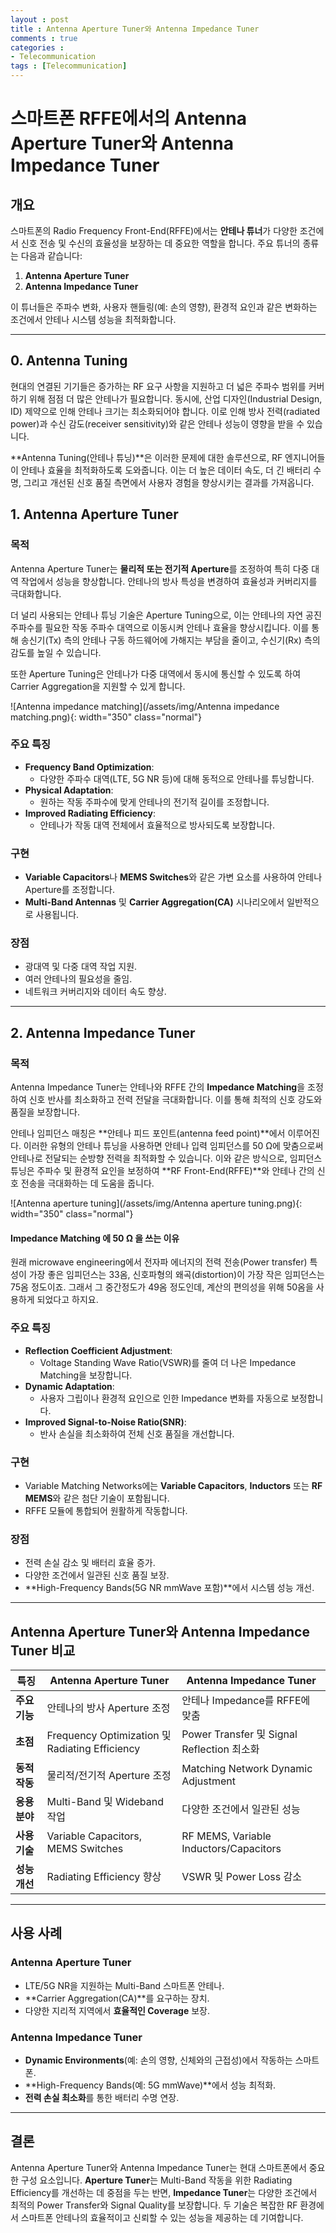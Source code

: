 ```yaml
---
layout : post
title : Antenna Aperture Tuner와 Antenna Impedance Tuner
comments : true
categories : 
- Telecommunication
tags : [Telecommunication]
---
```



# 스마트폰 RFFE에서의 Antenna Aperture Tuner와 Antenna Impedance Tuner

## 개요
스마트폰의 Radio Frequency Front-End(RFFE)에서는 **안테나 튜너**가 다양한 조건에서 신호 전송 및 수신의 효율성을 보장하는 데 중요한 역할을 합니다. 주요 튜너의 종류는 다음과 같습니다:

1. **Antenna Aperture Tuner**
2. **Antenna Impedance Tuner**

이 튜너들은 주파수 변화, 사용자 핸들링(예: 손의 영향), 환경적 요인과 같은 변화하는 조건에서 안테나 시스템 성능을 최적화합니다.

---
## 0. Antenna Tuning

현대의 연결된 기기들은 증가하는 RF 요구 사항을 지원하고 더 넓은 주파수 범위를 커버하기 위해 점점 더 많은 안테나가 필요합니다. 동시에, 산업 디자인(Industrial Design, ID) 제약으로 인해 안테나 크기는 최소화되어야 합니다. 이로 인해 방사 전력(radiated power)과 수신 감도(receiver sensitivity)와 같은 안테나 성능이 영향을 받을 수 있습니다.

**Antenna Tuning(안테나 튜닝)**은 이러한 문제에 대한 솔루션으로, RF 엔지니어들이 안테나 효율을 최적화하도록 도와줍니다. 이는 더 높은 데이터 속도, 더 긴 배터리 수명, 그리고 개선된 신호 품질 측면에서 사용자 경험을 향상시키는 결과를 가져옵니다.



## 1. Antenna Aperture Tuner

### **목적**
Antenna Aperture Tuner는 **물리적 또는 전기적 Aperture**를 조정하여 특히 다중 대역 작업에서 성능을 향상합니다. 안테나의 방사 특성을 변경하여 효율성과 커버리지를 극대화합니다.

더 널리 사용되는 안테나 튜닝 기술은 Aperture Tuning으로, 이는 안테나의 자연 공진 주파수를 필요한 작동 주파수 대역으로 이동시켜 안테나 효율을 향상시킵니다. 이를 통해 송신기(Tx) 측의 안테나 구동 하드웨어에 가해지는 부담을 줄이고, 수신기(Rx) 측의 감도를 높일 수 있습니다.

또한 Aperture Tuning은 안테나가 다중 대역에서 동시에 통신할 수 있도록 하여 Carrier Aggregation을 지원할 수 있게 합니다.


![Antenna impedance matching](/assets/img/Antenna impedance matching.png){: width="350" class="normal"}



### **주요 특징**
- **Frequency Band Optimization**:
  - 다양한 주파수 대역(LTE, 5G NR 등)에 대해 동적으로 안테나를 튜닝합니다.
- **Physical Adaptation**:
  - 원하는 작동 주파수에 맞게 안테나의 전기적 길이를 조정합니다.
- **Improved Radiating Efficiency**:
  - 안테나가 작동 대역 전체에서 효율적으로 방사되도록 보장합니다.

### **구현**
- **Variable Capacitors**나 **MEMS Switches**와 같은 가변 요소를 사용하여 안테나 Aperture를 조정합니다.
- **Multi-Band Antennas** 및 **Carrier Aggregation(CA)** 시나리오에서 일반적으로 사용됩니다.

### **장점**
- 광대역 및 다중 대역 작업 지원.
- 여러 안테나의 필요성을 줄임.
- 네트워크 커버리지와 데이터 속도 향상.

---

## 2. Antenna Impedance Tuner

### **목적**
Antenna Impedance Tuner는 안테나와 RFFE 간의 **Impedance Matching**을 조정하여 신호 반사를 최소화하고 전력 전달을 극대화합니다. 이를 통해 최적의 신호 강도와 품질을 보장합니다.

안테나 임피던스 매칭은 **안테나 피드 포인트(antenna feed point)**에서 이루어진다. 이러한 유형의 안테나 튜닝을 사용하면 안테나 입력 임피던스를 50 Ω에 맞춤으로써 안테나로 전달되는 순방향 전력을 최적화할 수 있습니다. 이와 같은 방식으로, 임피던스 튜닝은 주파수 및 환경적 요인을 보정하여 **RF Front-End(RFFE)**와 안테나 간의 신호 전송을 극대화하는 데 도움을 줍니다.


![Antenna aperture tuning](/assets/img/Antenna aperture tuning.png){: width="350" class="normal"}


#### Impedance Matching 에 50 Ω 을 쓰는 이유

원래 microwave engineering에서 전자파 에너지의 전력 전송(Power transfer) 특성이 가장 좋은 임피던스는 33옴, 신호파형의 왜곡(distortion)이 가장 작은 임피던스는 75옴 정도이죠. 그래서 그 중간정도가 49옴 정도인데, 계산의 편의성을 위해 50옴을 사용하게 되었다고 하지요.

### **주요 특징**
- **Reflection Coefficient Adjustment**:
  - Voltage Standing Wave Ratio(VSWR)를 줄여 더 나은 Impedance Matching을 보장합니다.
- **Dynamic Adaptation**:
  - 사용자 그립이나 환경적 요인으로 인한 Impedance 변화를 자동으로 보정합니다.
- **Improved Signal-to-Noise Ratio(SNR)**:
  - 반사 손실을 최소화하여 전체 신호 품질을 개선합니다.

### **구현**
- Variable Matching Networks에는 **Variable Capacitors**, **Inductors** 또는 **RF MEMS**와 같은 첨단 기술이 포함됩니다.
- RFFE 모듈에 통합되어 원활하게 작동합니다.

### **장점**
- 전력 손실 감소 및 배터리 효율 증가.
- 다양한 조건에서 일관된 신호 품질 보장.
- **High-Frequency Bands(5G NR mmWave 포함)**에서 시스템 성능 개선.

---

## Antenna Aperture Tuner와 Antenna Impedance Tuner 비교

| 특징                        | Antenna Aperture Tuner                    | Antenna Impedance Tuner               |
|-----------------------------|--------------------------------------------|---------------------------------------|
| **주요 기능**               | 안테나의 방사 Aperture 조정               | 안테나 Impedance를 RFFE에 맞춤       |
| **초점**                    | Frequency Optimization 및 Radiating Efficiency | Power Transfer 및 Signal Reflection 최소화 |
| **동적 작동**               | 물리적/전기적 Aperture 조정               | Matching Network Dynamic Adjustment  |
| **응용 분야**               | Multi-Band 및 Wideband 작업               | 다양한 조건에서 일관된 성능           |
| **사용 기술**               | Variable Capacitors, MEMS Switches        | RF MEMS, Variable Inductors/Capacitors|
| **성능 개선**               | Radiating Efficiency 향상                 | VSWR 및 Power Loss 감소               |

---

## 사용 사례

### Antenna Aperture Tuner
- LTE/5G NR을 지원하는 Multi-Band 스마트폰 안테나.
- **Carrier Aggregation(CA)**를 요구하는 장치.
- 다양한 지리적 지역에서 **효율적인 Coverage** 보장.

### Antenna Impedance Tuner
- **Dynamic Environments**(예: 손의 영향, 신체와의 근접성)에서 작동하는 스마트폰.
- **High-Frequency Bands(예: 5G mmWave)**에서 성능 최적화.
- **전력 손실 최소화**를 통한 배터리 수명 연장.

---

## 결론
Antenna Aperture Tuner와 Antenna Impedance Tuner는 현대 스마트폰에서 중요한 구성 요소입니다. **Aperture Tuner**는 Multi-Band 작동을 위한 Radiating Efficiency를 개선하는 데 중점을 두는 반면, **Impedance Tuner**는 다양한 조건에서 최적의 Power Transfer와 Signal Quality를 보장합니다. 두 기술은 복잡한 RF 환경에서 스마트폰 안테나의 효율적이고 신뢰할 수 있는 성능을 제공하는 데 기여합니다.

